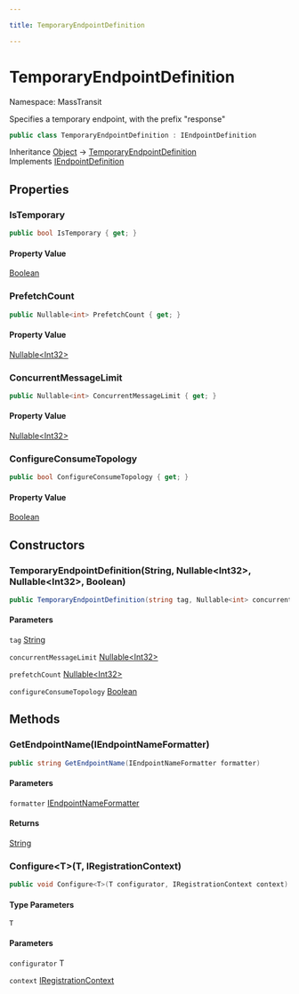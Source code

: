 ```yaml
---

title: TemporaryEndpointDefinition

---
```


# TemporaryEndpointDefinition

Namespace: MassTransit

Specifies a temporary endpoint, with the prefix "response"

```csharp
public class TemporaryEndpointDefinition : IEndpointDefinition
```

Inheritance [Object](https://learn.microsoft.com/en-us/dotnet/api/system.object) → [TemporaryEndpointDefinition](../masstransit/temporaryendpointdefinition)<br/>
Implements [IEndpointDefinition](../masstransit/iendpointdefinition)

## Properties

### **IsTemporary**

```csharp
public bool IsTemporary { get; }
```

#### Property Value

[Boolean](https://learn.microsoft.com/en-us/dotnet/api/system.boolean)<br/>

### **PrefetchCount**

```csharp
public Nullable<int> PrefetchCount { get; }
```

#### Property Value

[Nullable\<Int32\>](https://learn.microsoft.com/en-us/dotnet/api/system.nullable-1)<br/>

### **ConcurrentMessageLimit**

```csharp
public Nullable<int> ConcurrentMessageLimit { get; }
```

#### Property Value

[Nullable\<Int32\>](https://learn.microsoft.com/en-us/dotnet/api/system.nullable-1)<br/>

### **ConfigureConsumeTopology**

```csharp
public bool ConfigureConsumeTopology { get; }
```

#### Property Value

[Boolean](https://learn.microsoft.com/en-us/dotnet/api/system.boolean)<br/>

## Constructors

### **TemporaryEndpointDefinition(String, Nullable\<Int32\>, Nullable\<Int32\>, Boolean)**

```csharp
public TemporaryEndpointDefinition(string tag, Nullable<int> concurrentMessageLimit, Nullable<int> prefetchCount, bool configureConsumeTopology)
```

#### Parameters

`tag` [String](https://learn.microsoft.com/en-us/dotnet/api/system.string)<br/>

`concurrentMessageLimit` [Nullable\<Int32\>](https://learn.microsoft.com/en-us/dotnet/api/system.nullable-1)<br/>

`prefetchCount` [Nullable\<Int32\>](https://learn.microsoft.com/en-us/dotnet/api/system.nullable-1)<br/>

`configureConsumeTopology` [Boolean](https://learn.microsoft.com/en-us/dotnet/api/system.boolean)<br/>

## Methods

### **GetEndpointName(IEndpointNameFormatter)**

```csharp
public string GetEndpointName(IEndpointNameFormatter formatter)
```

#### Parameters

`formatter` [IEndpointNameFormatter](../masstransit/iendpointnameformatter)<br/>

#### Returns

[String](https://learn.microsoft.com/en-us/dotnet/api/system.string)<br/>

### **Configure\<T\>(T, IRegistrationContext)**

```csharp
public void Configure<T>(T configurator, IRegistrationContext context)
```

#### Type Parameters

`T`<br/>

#### Parameters

`configurator` T<br/>

`context` [IRegistrationContext](../masstransit/iregistrationcontext)<br/>
